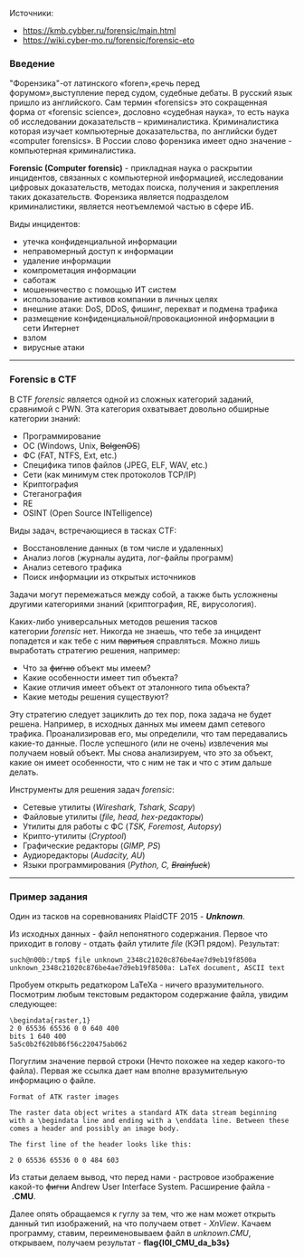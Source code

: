 Источники:

- https://kmb.cybber.ru/forensic/main.html
- https://wiki.cyber-mo.ru/forensic/forensic-eto

### Введение

"Форензика"-от латинского «foren»,«речь перед форумом»,выступление перед судом, судебные дебаты. В русский язык пришло из английского. Сам термин «forensics» это сокращенная форма от «forensic science», дословно «судебная наука», то есть наука об исследовании доказательств – криминалистика. Криминалистика которая изучает компьютерные доказательства, по английски будет «computer forensics». В России слово форензика имеет одно значение - компьютерная криминалистика.

**Forensic (Computer forensic)** - прикладная наука о раскрытии инцидентов, связанных с компьютерной информацией, исследовании цифровых доказательств, методах поиска, получения и закрепления таких доказательств. Форензика является подразделом криминалистики, является неотъемлемой частью в сфере ИБ.

Виды инцидентов:

- утечка конфиденциальной информации
- неправомерный доступ к информации
- удаление информации
- компрометация информации
- саботаж
- мошенничество с помощью ИТ систем
- использование активов компании в личных целях
- внешние атаки: DoS, DDoS, фишинг, перехват и подмена трафика
- размещение конфиденциальной/провокационной информации в сети Интернет
- взлом
- вирусные атаки

---
### Forensic в CTF

В CTF _forensic_ является одной из сложных категорий заданий, сравнимой с PWN. Эта категория охватывает довольно обширные категории знаний:

- Программирование
- ОС (Windows, Unix, ~~BolgenOS~~)
- ФС (FAT, NTFS, Ext, etc.)
- Специфика типов файлов (JPEG, ELF, WAV, etc.)
- Сети (как минимум стек протоколов TCP/IP)
- Криптография
- Стеганография
- RE
- OSINT (Open Source INTelligence)

Виды задач, встречающиеся в тасках CTF:

- Восстановление данных (в том числе и удаленных)
- Анализ логов (журналы аудита, лог-файлы программ)
- Анализ сетевого трафика
- Поиск информации из открытых источников

Задачи могут перемежаться между собой, а также быть усложнены другими категориями знаний (криптография, RE, вирусология).

Каких-либо универсальных методов решения тасков категории _forensic_ нет. Никогда не знаешь, что тебе за инцидент попадется и как тебе с ним ~~париться~~ справляться. Можно лишь выработать стратегию решения, например:

- Что за ~~фигню~~ объект мы имеем?
- Какие особенности имеет тип объекта?
- Какие отличия имеет объект от эталонного типа объекта?
- Какие методы решения существуют?

Эту стратегию следует зациклить до тех пор, пока задача не будет решена. Например, в исходных данных мы имеем дамп сетевого трафика. Проанализировав его, мы определили, что там передавались какие-то данные. После успешного (или не очень) извлечения мы получаем новый объект. Мы снова анализируем, что это за объект, какие он имеет особенности, что с ним не так и что с этим дальше делать.

Инструменты для решения задач _forensic_:

- Сетевые утилиты (_Wireshark, Tshark, Scapy_)
- Файловые утилиты (_file, head, hex-редакторы_)
- Утилиты для работы с ФС (_TSK, Foremost, Autopsy_)
- Крипто-утилиты (_Cryptool_)
- Графические редакторы (_GIMP, PS_)
- Аудиоредакторы (_Audacity, AU_)
- Языки программирования (_Python, C, ~~Brainfuck~~_)

---
### Пример задания

Один из тасков на соревнованиях PlaidCTF 2015 - **_Unknown_**.

Из исходных данных - файл непонятного содержания. Первое что приходит в голову - отдать файл утилите _file_ (КЭП рядом). Результат:

```
such@n00b:/tmp$ file unknown_2348c21020c876be4ae7d9eb19f8500a 
unknown_2348c21020c876be4ae7d9eb19f8500a: LaTeX document, ASCII text
 ```

Пробуем открыть редаткором LaTeXа - ничего вразумительного. Посмотрим любым текстовым редактором содержание файла, увидим следующее:

```
\begindata{raster,1}
2 0 65536 65536 0 0 640 400
bits 1 640 400
5a5c0b2f620b86f56c220475ab062
```

Погуглим значение первой строки (Нечто похожее на хедер какого-то файла). Первая же ссылка дает нам вполне вразумительную информацию о файле.

```
Format of ATK raster images

The raster data object writes a standard ATK data stream beginning with a \begindata line and ending with a \enddata line. Between these comes a header and possibly an image body.
 
The first line of the header looks like this:
 
2 0 65536 65536 0 0 484 603
```

Из статьи делаем вывод, что перед нами - растровое изображение какой-то ~~фигни~~ Andrew User Interface System. Расширение файла - **.CMU**.

Далее опять обращаемся к гуглу за тем, что же нам может открыть данный тип изображений, на что получаем ответ - _XnView_. Качаем программу, ставим, переименовываем файл в _unknown.CMU_, открываем, получаем результат - **flag{l0l_CMU_da_b3s}**